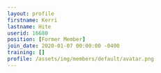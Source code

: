 ```yaml
---
layout: profile
firstname: Kerri
lastname: Hite
userid: 16680
position: [Former Member]
join_date: 2020-01-07 00:00:00 -0400
training: []
profile: /assets/img/members/default/avatar.png
---
```

